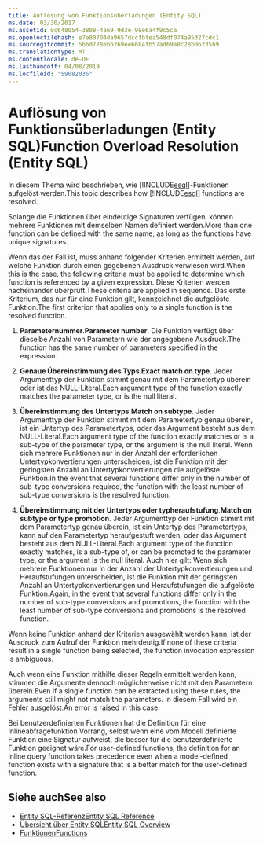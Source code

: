 ```yaml
---
title: Auflösung von Funktionsüberladungen (Entity SQL)
ms.date: 03/30/2017
ms.assetid: 9c648054-3808-4a69-9d3e-98e6a4f9c5ca
ms.openlocfilehash: e7e80704da9657dccfbfea548df074a95327cdc1
ms.sourcegitcommit: 5b6d778ebb269ee6684fb57ad69a8c28b06235b9
ms.translationtype: MT
ms.contentlocale: de-DE
ms.lasthandoff: 04/08/2019
ms.locfileid: "59082035"
---
```

# <a name="function-overload-resolution-entity-sql"></a><span data-ttu-id="0a344-102">Auflösung von Funktionsüberladungen (Entity SQL)</span><span class="sxs-lookup"><span data-stu-id="0a344-102">Function Overload Resolution (Entity SQL)</span></span>
<span data-ttu-id="0a344-103">In diesem Thema wird beschrieben, wie [!INCLUDE[esql](../../../../../../includes/esql-md.md)]-Funktionen aufgelöst werden.</span><span class="sxs-lookup"><span data-stu-id="0a344-103">This topic describes how [!INCLUDE[esql](../../../../../../includes/esql-md.md)] functions are resolved.</span></span>  
  
 <span data-ttu-id="0a344-104">Solange die Funktionen über eindeutige Signaturen verfügen, können mehrere Funktionen mit demselben Namen definiert werden.</span><span class="sxs-lookup"><span data-stu-id="0a344-104">More than one function can be defined with the same name, as long as the functions have unique signatures.</span></span>  
  
 <span data-ttu-id="0a344-105">Wenn das der Fall ist, muss anhand folgender Kriterien ermittelt werden, auf welche Funktion durch einen gegebenen Ausdruck verwiesen wird.</span><span class="sxs-lookup"><span data-stu-id="0a344-105">When this is the case, the following criteria must be applied to determine which function is referenced by a given expression.</span></span> <span data-ttu-id="0a344-106">Diese Kriterien werden nacheinander überprüft.</span><span class="sxs-lookup"><span data-stu-id="0a344-106">These criteria are applied in sequence.</span></span> <span data-ttu-id="0a344-107">Das erste Kriterium, das nur für eine Funktion gilt, kennzeichnet die aufgelöste Funktion.</span><span class="sxs-lookup"><span data-stu-id="0a344-107">The first criterion that applies only to a single function is the resolved function.</span></span>  
  
1.  <span data-ttu-id="0a344-108">**Parameternummer**.</span><span class="sxs-lookup"><span data-stu-id="0a344-108">**Parameter number**.</span></span> <span data-ttu-id="0a344-109">Die Funktion verfügt über dieselbe Anzahl von Parametern wie der angegebene Ausdruck.</span><span class="sxs-lookup"><span data-stu-id="0a344-109">The function has the same number of parameters specified in the expression.</span></span>  
  
2.  <span data-ttu-id="0a344-110">**Genaue Übereinstimmung des Typs**.</span><span class="sxs-lookup"><span data-stu-id="0a344-110">**Exact match on type**.</span></span> <span data-ttu-id="0a344-111">Jeder Argumenttyp der Funktion stimmt genau mit dem Parametertyp überein oder ist das NULL-Literal.</span><span class="sxs-lookup"><span data-stu-id="0a344-111">Each argument type of the function exactly matches the parameter type, or is the null literal.</span></span>  
  
3.  <span data-ttu-id="0a344-112">**Übereinstimmung des Untertyps**.</span><span class="sxs-lookup"><span data-stu-id="0a344-112">**Match on subtype**.</span></span> <span data-ttu-id="0a344-113">Jeder Argumenttyp der Funktion stimmt mit dem Parametertyp genau überein, ist ein Untertyp des Parametertyps, oder das Argument besteht aus dem NULL-Literal.</span><span class="sxs-lookup"><span data-stu-id="0a344-113">Each argument type of the function exactly matches or is a sub-type of the parameter type, or the argument is the null literal.</span></span> <span data-ttu-id="0a344-114">Wenn sich mehrere Funktionen nur in der Anzahl der erforderlichen Untertypkonvertierungen unterscheiden, ist die Funktion mit der geringsten Anzahl an Untertypkonvertierungen die aufgelöste Funktion.</span><span class="sxs-lookup"><span data-stu-id="0a344-114">In the event that several functions differ only in the number of sub-type conversions required, the function with the least number of sub-type conversions is the resolved function.</span></span>  
  
4.  <span data-ttu-id="0a344-115">**Übereinstimmung mit der Untertyps oder typheraufstufung**.</span><span class="sxs-lookup"><span data-stu-id="0a344-115">**Match on subtype or type promotion**.</span></span> <span data-ttu-id="0a344-116">Jeder Argumenttyp der Funktion stimmt mit dem Parametertyp genau überein, ist ein Untertyp des Parametertyps, kann auf den Parametertyp heraufgestuft werden, oder das Argument besteht aus dem NULL-Literal.</span><span class="sxs-lookup"><span data-stu-id="0a344-116">Each argument type of the function exactly matches, is a sub-type of, or can be promoted to the parameter type, or the argument is the null literal.</span></span> <span data-ttu-id="0a344-117">Auch hier gilt: Wenn sich mehrere Funktionen nur in der Anzahl der Untertypkonvertierungen und Heraufstufungen unterscheiden, ist die Funktion mit der geringsten Anzahl an Untertypkonvertierungen und Heraufstufungen die aufgelöste Funktion.</span><span class="sxs-lookup"><span data-stu-id="0a344-117">Again, in the event that several functions differ only in the number of sub-type conversions and promotions, the function with the least number of sub-type conversions and promotions is the resolved function.</span></span>  
  
 <span data-ttu-id="0a344-118">Wenn keine Funktion anhand der Kriterien ausgewählt werden kann, ist der Ausdruck zum Aufruf der Funktion mehrdeutig.</span><span class="sxs-lookup"><span data-stu-id="0a344-118">If none of these criteria result in a single function being selected, the function invocation expression is ambiguous.</span></span>  
  
 <span data-ttu-id="0a344-119">Auch wenn eine Funktion mithilfe dieser Regeln ermittelt werden kann, stimmen die Argumente dennoch möglicherweise nicht mit den Parametern überein.</span><span class="sxs-lookup"><span data-stu-id="0a344-119">Even if a single function can be extracted using these rules, the arguments still might not match the parameters.</span></span> <span data-ttu-id="0a344-120">In diesem Fall wird ein Fehler ausgelöst.</span><span class="sxs-lookup"><span data-stu-id="0a344-120">An error is raised in this case.</span></span>  
  
 <span data-ttu-id="0a344-121">Bei benutzerdefinierten Funktionen hat die Definition für eine Inlineabfragefunktion Vorrang, selbst wenn eine vom Modell definierte Funktion eine Signatur aufweist, die besser für die benutzerdefinierte Funktion geeignet wäre.</span><span class="sxs-lookup"><span data-stu-id="0a344-121">For user-defined functions, the definition for an inline query function takes precedence even when a model-defined function exists with a signature that is a better match for the user-defined function.</span></span>  
  
## <a name="see-also"></a><span data-ttu-id="0a344-122">Siehe auch</span><span class="sxs-lookup"><span data-stu-id="0a344-122">See also</span></span>

- [<span data-ttu-id="0a344-123">Entity SQL-Referenz</span><span class="sxs-lookup"><span data-stu-id="0a344-123">Entity SQL Reference</span></span>](../../../../../../docs/framework/data/adonet/ef/language-reference/entity-sql-reference.md)
- [<span data-ttu-id="0a344-124">Übersicht über Entity SQL</span><span class="sxs-lookup"><span data-stu-id="0a344-124">Entity SQL Overview</span></span>](../../../../../../docs/framework/data/adonet/ef/language-reference/entity-sql-overview.md)
- [<span data-ttu-id="0a344-125">Funktionen</span><span class="sxs-lookup"><span data-stu-id="0a344-125">Functions</span></span>](../../../../../../docs/framework/data/adonet/ef/language-reference/functions-entity-sql.md)
